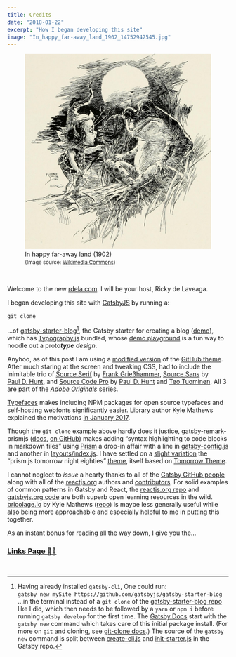 ```yaml
---
title: Credits
date: "2018-01-22"
excerpt: "How I began developing this site"
image: "In_happy_far-away_land_1902_14752942545.jpg"
---
```


<figure class="mw408">
<img src="In_happy_far-away_land_1902_14752942545.jpg"
     alt="In happy far-away land (1902)" /><br />
<figcaption>
In happy far-away land (1902)<br />
<small>(Image source: <a href="https://commons.wikimedia.org/wiki/File:In_happy_far-away_land_(1902)_(14752942545).jpg">Wikimedia&nbsp;Commons</a>)</small>
</figcaption>
</figure>

<br />

Welcome to the new [rdela.com](https://rdela.com). I will be your host,
Ricky de Laveaga.

I began developing this site with [GatsbyJS](https://www.gatsbyjs.org/)
by running a:

```shell
git clone
```

…of
[gatsby-starter-blog](https://github.com/gatsbyjs/gatsby-starter-blog)[^gatsby-new],
the Gatsby starter for creating a blog
([demo](https://gatsbyjs.github.io/gatsby-starter-blog/)), which has
[Typography.js](https://github.com/KyleAMathews/typography.js)
bundled, whose
[demo&nbsp;playground](https://kyleamathews.github.io/typography.js/)
is a fun way to noodle out a proto<em><strong>type</strong> design</em>.

Anyhoo, as of this post I am using a
[modified version](https://github.com/rdela/rdela.com/blob/master/src/utils/typography.js)
of the
[GitHub&nbsp;theme](https://github.com/KyleAMathews/typography.js/tree/master/packages/typography-theme-github).
After much staring at the screen and tweaking CSS, had to include the inimitable
trio of [Source&nbsp;Serif](https://typekit.com/fonts/source-serif)
by [Frank&nbsp;Grießhammer](https://typekit.com/designers/frank-griesshammer),
[Source&nbsp;Sans](https://typekit.com/fonts/source-sans)
by [Paul&nbsp;D.&nbsp;Hunt](https://typekit.com/designers/paul-d-hunt),
and
[Source&nbsp;Code&nbsp;Pro](https://typekit.com/fonts/source-sans)
by [Paul&nbsp;D.&nbsp;Hunt](https://typekit.com/designers/paul-d-hunt) and
[Teo&nbsp;Tuominen](https://typekit.com/designers/teo-tuominen). All 3 are
part of the [_Adobe Originals_](https://blog.typekit.com/category/making-type/) series.

[Typefaces](https://github.com/KyleAMathews/typefaces) makes
including NPM packages for open source typefaces and self-hosting webfonts
significantly easier. Library author Kyle Mathews explained the motivations
[in&nbsp;January&nbsp;2017](https://www.bricolage.io/typefaces-easiest-way-to-self-host-fonts/).

Though the `git clone` example above hardly does it justice,
gatsby-remark-prismjs ([docs](https://www.gatsbyjs.org/packages/gatsby-remark-prismjs/), [on&nbsp;GitHub](https://github.com/gatsbyjs/gatsby/tree/master/packages/gatsby-remark-prismjs))
makes adding “syntax highlighting to code blocks in markdown files” using
[Prism](https://github.com/PrismJS/prism) a drop-in affair with a line in
[gatsby-config.js](https://github.com/rdela/rdela.com/blob/master/gatsby-config.js#L42)
and another in
[layouts/index.js](https://github.com/rdela/rdela.com/blob/master/src/layouts/index.js#L15).
I have settled on a [slight variation](https://github.com/rdela/rdela.com/blob/master/src/css/prism/prism-day-after-tomorrow.css) the “prism.js tomorrow night eighties”
[theme](https://github.com/PrismJS/prism/blob/gh-pages/themes/prism-tomorrow.css),
itself based on
[Tomorrow&nbsp;Theme](https://github.com/chriskempson/tomorrow-theme).

I cannot neglect to _issue_ a hearty thanks to all of the
[Gatsby GitHub people](https://github.com/gatsbyjs/gatsby/graphs/contributors)
along with all of the [reactjs.org](https://reactjs.org/) authors and
[contributors](https://github.com/reactjs/reactjs.org/graphs/contributors).
For solid examples of common patterns in Gatsby and React, the
[reactjs.org&nbsp;repo](https://github.com/reactjs/reactjs.org) and
[gatsbyjs.org&nbsp;code](https://github.com/gatsbyjs/gatsby/tree/master/www)
are both superb open learning resources in the wild.
[bricolage.io](https://www.bricolage.io/) by Kyle Mathews
([repo](https://github.com/KyleAMathews/blog))
is maybe less generally useful while also being more approachable and
especially helpful to me in putting this together.

As an instant bonus for reading all the way down, I give you the…

<h3><a href="/links/"><strong>Links</strong> Page <span role="img" aria-label="link symbol page facing up">🔗📄</span></a></h3>

<br />

[^gatsby-new]: Having already installed `gatsby-cli`, One could run: <br />
 `gatsby new mySite https://github.com/gatsbyjs/gatsby-starter-blog`<br />
 …in the terminal instead of a `git clone` of the
 [gatsby-starter-blog repo](https://github.com/gatsbyjs/gatsby-starter-blog)
 like I did, which then needs to be followed by a `yarn` or `npm i` before
 running `gatsby develop` for the first time. The
 [Gatsby&nbsp;Docs](https://www.gatsbyjs.org/docs/) start with the `gatsby new`
 command which takes care of this initial package install. (For more on `git`
 and cloning, see [git-clone docs](https://www.git-scm.com/docs/git-clone).)
 The source of the `gatsby new` command is split between [create-cli.js](https://github.com/gatsbyjs/gatsby/blob/master/packages/gatsby-cli/src/create-cli.js#L316) and [init-starter.js](https://github.com/gatsbyjs/gatsby/blob/master/packages/gatsby-cli/src/init-starter.js) in the Gatsby repo.
